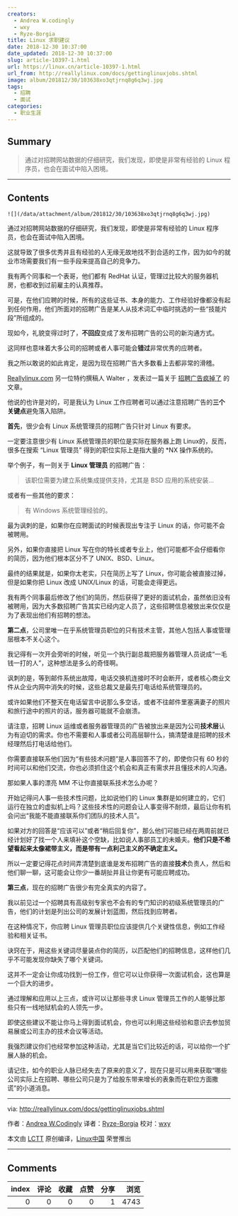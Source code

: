 ```yaml
---
creators:
  - Andrea W.codingly
  - wxy
  - Ryze-Borgia
title: Linux 求职建议
date: 2018-12-30 10:37:00
date_updated: 2018-12-30 10:37:00
slug: article-10397-1.html
url: https://linux.cn/article-10397-1.html
url_from: http://reallylinux.com/docs/gettinglinuxjobs.shtml
image: album/201812/30/103638xo3qtjrnq8g6q3wj.jpg
tags:
  - 招聘
  - 面试
categories:
  - 职业生涯
---
```


## Summary

> 通过对招聘网站数据的仔细研究，我们发现，即使是非常有经验的 Linux 程序员，也会在面试中陷入困境。

***

<!-- more -->

## Contents

`![](/data/attachment/album/201812/30/103638xo3qtjrnq8g6q3wj.jpg)`

通过对招聘网站数据的仔细研究，我们发现，即使是非常有经验的 Linux 程序员，也会在面试中陷入困境。

这就导致了很多优秀并且有经验的人无缘无故地找不到合适的工作，因为如今的就业市场需要我们有一些手段来提高自己的竞争力。

我有两个同事和一个表哥，他们都有 RedHat 认证，管理过比较大的服务器机房，也都收到过前雇主的认真推荐。

可是，在他们应聘的时候，所有的这些证书、本身的能力、工作经验好像都没有起到任何作用，他们所面对的招聘广告是某人从技术词汇中临时挑选的一些“技能片段”所组成的。

现如今，礼貌变得过时了，**不回应**变成了发布招聘广告的公司的新沟通方式。

这同样也意味着大多公司的招聘或者人事可能会**错过**非常优秀的应聘者。

我之所以敢说的如此肯定，是因为现在招聘广告大多数看上去都非常的滑稽。

[Reallylinux.com](http://reallylinux.com) 另一位特约撰稿人 Walter ，发表过一篇关于 [招聘广告疯掉了](http://reallylinux.com/docs/wantadsmad.shtml) 的文章。

他说的也许是对的，可是我认为 Linux 工作应聘者可以通过注意招聘广告的**三个关键点**避免落入陷阱。

**首先**，很少会有 Linux 系统管理员的招聘广告只针对 Linux 有要求。

一定要注意很少有 Linux 系统管理员的职位是实际在服务器上跑 Linux的，反而，很多在搜索 “Linux 管理员” 得到的职位实际上是指大量的 \*NX 操作系统的。

举个例子，有一则关于 **Linux 管理员** 的招聘广告：

> 
> 该职位需要为建立系统集成提供支持，尤其是 BSD 应用的系统安装…
> 
> 
> 

或者有一些其他的要求：

> 
> 有 Windows 系统管理经验的。
> 
> 
> 

最为讽刺的是，如果你在应聘面试的时候表现出专注于 Linux 的话，你可能不会被聘用。

另外，如果你直接把 Linux 写在你的特长或者专业上，他们可能都不会仔细看你的简历，因为他们根本区分不了 UNIX、BSD、Linux。

最终的结果就是，如果你太老实，只在简历上写了 Linux，你可能会被直接过掉，但是如果你把 Linux 改成 UNIX/Linux 的话，可能会走得更远。

我有两个同事最后修改了他们的简历，然后获得了更好的面试机会，虽然依旧没有被聘用，因为大多数招聘广告其实已经内定人员了，这些招聘信息被放出来仅仅是为了表现出他们有招聘的想法。

**第二点**，公司里唯一在乎系统管理员职位的只有技术主管，其他人包括人事或管理层根本不关心这个。

我记得有一次开会旁听的时候，听见一个执行副总裁把服务器管理人员说成“一毛钱一打的人”，这种想法是多么的奇怪啊。

讽刺的是，等到邮件系统出故障，电话交换机连接时不时会断开，或者核心商业文件从企业内网中消失的时候，这些总裁又是最先打电话给系统管理员的。

或许如果他们不整天在电话留言中说那么多空话，或者不往邮件里塞满妻子的照片和旅行途中的照片的话，服务器可能就不会崩溃。

请注意，招聘 Linux 运维或者服务器管理员的广告被放出来是因为公司**技术层**认为有迫切的需求。你也不需要和人事或者公司高层聊什么，搞清楚谁是招聘的技术经理然后打电话给他们。

你需要直接联系他们因为“有些技术问题”是人事回答不了的，即使你只有 60 秒的时间可以和他们交流，你也必须抓住这个机会和真正有需求并且懂技术的人沟通。

那如果人事的漂亮 MM 不让你直接联系技术怎么办呢？

开始记得问人事一些技术性问题，比如说他们的 Linux 集群是如何建立的，它们运行在独立的虚拟机上吗？这些技术性的问题会让人事变得不耐烦，最后让你有机会问出“我能不能直接联系你们团队的技术人员”。

如果对方的回答是“应该可以”或者“稍后回复你”，那么他们可能已经在两周前就已经计划好了找一个人来填补这个空缺，比如说人事部员工的未婚夫。**他们只是不希望看起来太像裙带主义，而是带有一点利己主义的不确定主义。**

所以一定要记得花点时间弄清楚到底谁是发布招聘广告的直接**技术**负责人，然后和他们聊一聊，这可能会让你少一番胡扯并且让你更有可能应聘成功。

**第三点**，现在的招聘广告很少有完全真实的内容了。

我以前见过一个招聘具有高级别专家也不会有的专门知识的初级系统管理员的广告，他们的计划是列出公司的发展计划蓝图，然后找到应聘者。

在这种情况下，你应聘 Linux 管理员职位应该提供几个关键性信息，例如工作经验和相关证书。

诀窍在于，用这些关键词尽量装点你的简历，以匹配他们的招聘信息，这样他们几乎不可能发现你缺失了哪个关键词。

这并不一定会让你成功找到一份工作，但它可以让你获得一次面试机会，这也算是一个巨大的进步。

通过理解和应用以上三点，或许可以让那些寻求 Linux 管理员工作的人能够比那些只有一线地狱机会的人领先一步。

即使这些建议不能让你马上得到面试机会，你也可以利用这些经验和意识去参加贸易展或公司主办的技术会议等活动。

我强烈建议你们也经常参加这种活动，尤其是当它们比较近的话，可以给你一个扩展人脉的机会。

请记住，如今的职业人脉已经失去了原来的意义了，现在只是可以用来获取“哪些公司实际上在招聘、哪些公司只是为了给股东带来增长的表象而在职位方面撒谎”的小道消息。

---

via: <http://reallylinux.com/docs/gettinglinuxjobs.shtml>

作者：[Andrea W.Codingly](http://reallylinux.com) 译者：[Ryze-Borgia](https://github.com/Ryze-Borgia) 校对：[wxy](https://github.com/wxy)

本文由 [LCTT](https://github.com/LCTT/TranslateProject) 原创编译，[Linux中国](https://linux.cn/) 荣誉推出

***

## Comments


|   index |   评论 |   收藏 |   点赞 |   分享 |   浏览 |
|--------:|-------:|-------:|-------:|-------:|-------:|
|       0 |      0 |      0 |      0 |      1 |   4743 |
